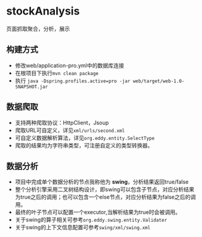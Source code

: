 # stockAnalysis
页面抓取聚合，分析，展示

## 构建方式
* 修改web/application-pro.yml中的数据库连接
* 在根项目下执行```mvn clean package```
* 执行 ```java -Dspring.profiles.active=pro -jar web/target/web-1.0-SNAPSHOT.jar```

## 数据爬取
* 支持两种爬取协议：HttpClient，Jsoup
* 爬取URL可自定义，详见```xml/urls/second.xml```
* 可自定义数据解析算法，详见```org.eddy.entity.SelectType```
* 爬取的结果均为字符串类型，可注册自定义的类型转换器。

## 数据分析
* 项目中完成单个数据分析的节点我称他为 **swing**，分析结果返回true/false
* 整个分析引擎采用二叉树结构设计，即swing可以包含子节点，对应分析结果为true之后的调用；也可以包含一个else节点，对应分析结果为false之后的调用。
* 最终的叶子节点可以配置一个executor,当解析结果为true时会被调用。
* 关于swing的算子相关可参考```org.eddy.swing.entity.Validater```
* 关于swing的上下文信息配置可参考```swing/xml/swing.xml```